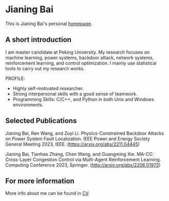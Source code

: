 # Jianing Bai
This is Jianing Bai's personal [homepage](https://jnbai517.github.io/).

## A short introduction
I am master candidate at Peking University. My research focuses on machine learning, power systems, backdoor attack, network systems, reinforcement learning, and control optimization. I mainly use statistical tools to carry out my research works.

PROFILE:
* Highly self-motivated researcher. 
* Strong interpersonal skills with a good sense of teamwork.
* Programming Skills: C/C++, and Python in both Unix and Windows environments.


## Selected Publications
Jianing Bai, Ren Wang, and Zuyi Li. Physics-Constrained Backdoor Attacks on Power System Fault Localization. IEEE Power and Energy Society General Meeting 2023, IEEE. (https://arxiv.org/abs/2211.04445)

Jianing Bai, Tianhao Zhang, Chen Wang, and Guangming Xie. MA-CC: Cross-Layer Congestion Control via Multi-Agent
Reinforcement Learning. Computing Conference 2023, Springer. (http://arxiv.org/abs/2206.01972)

## For more information
More info about me can be found in [CV](https://jnbai517.github.io/cv/).

